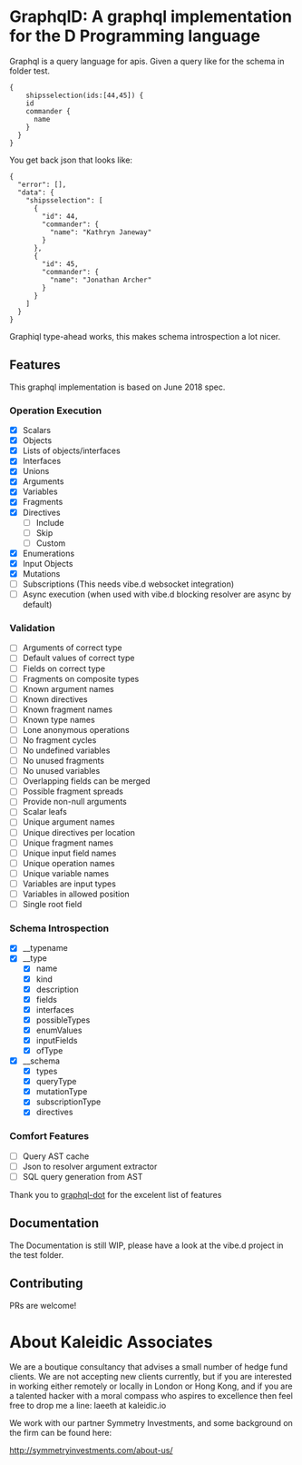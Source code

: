 # GraphqlD: A graphql implementation for the D Programming language

Graphql is a query language for apis.
Given a query like for the schema in folder test.

```
{
	shipsselection(ids:[44,45]) {
    id
    commander {
      name
    }
  }
}
```

You get back json that looks like:
```JS
{
  "error": [],
  "data": {
    "shipsselection": [
      {
        "id": 44,
        "commander": {
          "name": "Kathryn Janeway"
        }
      },
      {
        "id": 45,
        "commander": {
          "name": "Jonathan Archer"
        }
      }
    ]
  }
}
```

Graphiql type-ahead works, this makes schema introspection a lot nicer.

## Features
This graphql implementation is based on June 2018 spec.

### Operation Execution
- [x] Scalars
- [x] Objects
- [x] Lists of objects/interfaces
- [x] Interfaces
- [x] Unions
- [x] Arguments
- [x] Variables
- [x] Fragments
- [x] Directives
  - [ ] Include
  - [ ] Skip
  - [ ] Custom
- [x] Enumerations
- [x] Input Objects
- [x] Mutations
- [ ] Subscriptions (This needs vibe.d websocket integration)
- [ ] Async execution (when used with vibe.d blocking resolver are async by
  default)

### Validation
- [ ] Arguments of correct type
- [ ] Default values of correct type
- [ ] Fields on correct type
- [ ] Fragments on composite types
- [ ] Known argument names
- [ ] Known directives
- [ ] Known fragment names
- [ ] Known type names
- [ ] Lone anonymous operations
- [ ] No fragment cycles
- [ ] No undefined variables
- [ ] No unused fragments
- [ ] No unused variables
- [ ] Overlapping fields can be merged
- [ ] Possible fragment spreads
- [ ] Provide non-null arguments
- [ ] Scalar leafs
- [ ] Unique argument names
- [ ] Unique directives per location
- [ ] Unique fragment names
- [ ] Unique input field names
- [ ] Unique operation names
- [ ] Unique variable names
- [ ] Variables are input types
- [ ] Variables in allowed position
- [ ] Single root field

### Schema Introspection
- [x] __typename
- [x] __type
  - [x] name
  - [x] kind
  - [x] description
  - [x] fields
  - [x] interfaces
  - [x] possibleTypes
  - [x] enumValues
  - [x] inputFields
  - [x] ofType
- [x] __schema
  - [x] types
  - [x] queryType
  - [x] mutationType
  - [x] subscriptionType
  - [x] directives

### Comfort Features
- [ ] Query AST cache
- [ ] Json to resolver argument extractor
- [ ] SQL query generation from AST

Thank you to [graphql-dot](https://github.com/graphql-dotnet/graphql-dotnet)
for the excelent list of features

## Documentation
The Documentation is still WIP, please have a look at the vibe.d project in the
test folder.

## Contributing
PRs are welcome!

# About Kaleidic Associates
We are a boutique consultancy that advises a small number of hedge fund clients.  We are
not accepting new clients currently, but if you are interested in working either remotely
or locally in London or Hong Kong, and if you are a talented hacker with a moral compass
who aspires to excellence then feel free to drop me a line: laeeth at kaleidic.io

We work with our partner Symmetry Investments, and some background on the firm can be
found here:

http://symmetryinvestments.com/about-us/

